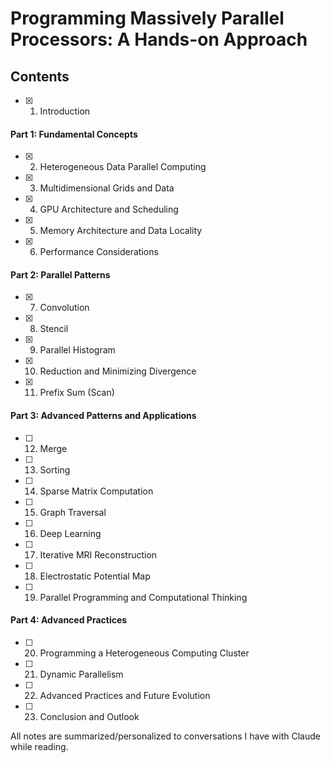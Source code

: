 # Programming Massively Parallel Processors: A Hands-on Approach

## Contents

- [X] 1. Introduction
#### Part 1: Fundamental Concepts
- [X] 2. Heterogeneous Data Parallel Computing
- [X] 3. Multidimensional Grids and Data
- [X] 4. GPU Architecture and Scheduling
- [X] 5. Memory Architecture and Data Locality
- [X] 6. Performance Considerations
#### Part 2: Parallel Patterns
- [X] 7. Convolution
- [X] 8. Stencil
- [X] 9. Parallel Histogram
- [X] 10. Reduction and Minimizing Divergence
- [X] 11. Prefix Sum (Scan)
#### Part 3: Advanced Patterns and Applications
- [ ] 12. Merge
- [ ] 13. Sorting
- [ ] 14. Sparse Matrix Computation
- [ ] 15. Graph Traversal
- [ ] 16. Deep Learning
- [ ] 17. Iterative MRI Reconstruction
- [ ] 18. Electrostatic Potential Map
- [ ] 19. Parallel Programming and Computational Thinking
#### Part 4: Advanced Practices
- [ ] 20. Programming a Heterogeneous Computing Cluster
- [ ] 21. Dynamic Parallelism
- [ ] 22. Advanced Practices and Future Evolution
- [ ] 23. Conclusion and Outlook

All notes are summarized/personalized to conversations I have with Claude while reading.



